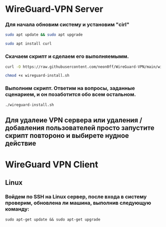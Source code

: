 # WireGuard-VPN Server
### Для начала обновим систему и установим "cirl"
```bash
sudo apt update && sudo apt upgrade
```
```bash
sudo apt install curl
```
### Скачаем скрипт и сделаем его выполняемымм.
```bash
curl -O https://raw.githubusercontent.com/neon0ff/WireGuard-VPN/main/wireguard-install.sh
```
```bash
chmod +x wireguard-install.sh
```
###  Выполним скрипт. Ответим на вопросы, заданные сценарием, и он позаботится обо всем остальном.
```bash
./wireguard-install.sh
```
## Для удалеие VPN сервера или удаления / добавления пользователей просто запустите скрипт повтороно и выбирете нудное действие

# WireGuard VPN Client

## Linux

### Войдем по SSH на Linux сервер, после входа в систему проверим, обновлена ли машина, выполнив следующую команду:
```
sudo apt-get update && sudo apt-get upgrade
```
